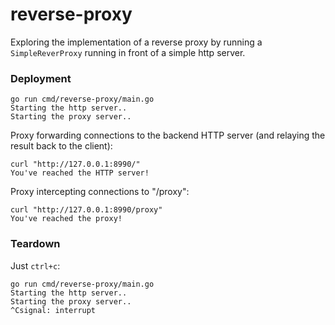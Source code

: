 # reverse-proxy
Exploring the implementation of a reverse proxy by running a `SimpleReverProxy` running in front of a simple http server.

### Deployment
```
go run cmd/reverse-proxy/main.go
Starting the http server..
Starting the proxy server..
```

Proxy forwarding connections to the backend HTTP server (and relaying the result back to the client):
```
curl "http://127.0.0.1:8990/"
You've reached the HTTP server!
```

Proxy intercepting connections to "/proxy":
```
curl "http://127.0.0.1:8990/proxy"
You've reached the proxy!
```

### Teardown
Just `ctrl+c`:
```
go run cmd/reverse-proxy/main.go
Starting the http server..
Starting the proxy server..
^Csignal: interrupt
```